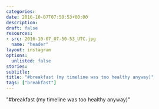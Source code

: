 ```yaml
---
categories:
date: 2016-10-07T07:50:53+00:00
description:
draft: false
resources:
- src: 2016-10-07_07-50-53_UTC.jpg
  name: "header"
layout: instagram
options:
  unlisted: false
stories:
subtitle:
title: "#breakfast (my timeline was too healthy anyway)"
tags: ["breakfast"]
---
```


"#breakfast (my timeline was too healthy anyway)"
